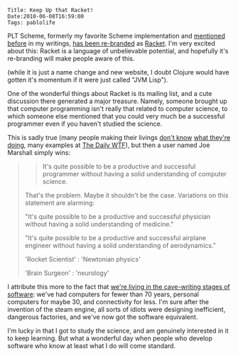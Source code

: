     Title: Keep Up that Racket!
    Date:2010-06-08T16:59:00
    Tags: pablolife

PLT Scheme, formerly my favorite Scheme implementation and [mentioned][1] 
[before][2] in my writings, [has been re-branded][3] as [Racket][4]. I'm very
excited about this: Racket is a language of unbelievable potential, and
hopefully it's re-branding will make people aware of this.

(while it is just a name change and new website, I doubt Clojure would have
gotten it's momentum if it were just called "JVM Lisp").

One of the wonderful things about Racket is its mailing list, and a cute
discussion there generated a major treasure. Namely, someone brought up that
computer programming isn't really that related to computer science, to which
someone else mentioned that you could very much be a successful programmer
even if you haven't studied the science.

This is sadly true (many people making their livings [don't know][5] [what
they're doing][6], many examples at [The Daily WTF][7]), but then a user named
Joe Marshall simply wins:

>> It's quite possible to be a productive and successful programmer without
>> having a solid understanding of computer science.
>
> That's the problem. Maybe it shouldn't be the case. Variations on this
> statement are alarming:
>
>"It's quite possible to be a productive and successful physician without
>having a solid understanding of medicine."
>
>"It's quite possible to be a productive and successful airplane engineer
>without having a solid understanding of aerodynamics."
>
>'Rocket Scientist' : 'Newtonian physics'
>
>'Brain Surgeon' : 'neurology'

I attribute this more to the fact that [we're living in the cave-writing
stages of software][8]: we've had computers for fewer than 70 years, personal
computers for maybe 30, and connectivity for less. I'm sure after the
invention of the steam engine, all sorts of idiots were designing inefficient,
dangerous factories, and we've now got the software equivalent.


I'm lucky in that I got to study the science, and am genuinely interested in
it to keep learning. But what a wonderful day when people who develop software
who know at least what I do will come standard.


   [1]: http://www.morepaul.com/2010/04/common-lisp.html
   [2]: http://reprog.wordpress.com/2010/03/11/the-difference-between-imperative-and-functional-programming/#comment-860
   [3]: http://racket-lang.org/new-name.html
   [4]: http://racket-lang.org
   [5]: http://thedailywtf.com/Articles/Poke-a-Dot.aspx
   [6]: http://thedailywtf.com/Articles/The-Certified-DBA.aspx
   [7]: http://thedailywtf.com/
   [8]: http://www.morepaul.com/2010/04/software-and-evolution.html
